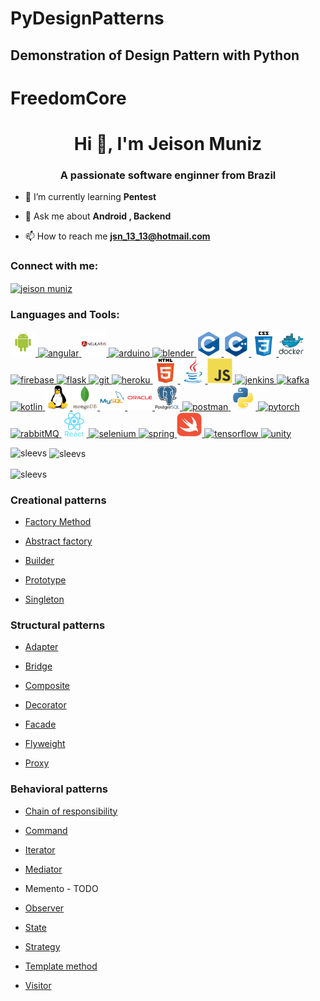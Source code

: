 # PyDesignPatterns

## Demonstration of Design Pattern with Python
# FreedomCore

<h1 align="center">Hi 👋, I'm Jeison Muniz</h1>
<h3 align="center">A passionate software enginner from Brazil</h3>

- 🌱 I’m currently learning **Pentest**

- 💬 Ask me about **Android , Backend**

- 📫 How to reach me **jsn_13_13@hotmail.com**

<h3 align="left">Connect with me:</h3>
<p align="left">
<a href="https://linkedin.com/in/jeison muniz" target="blank"><img align="center" src="https://raw.githubusercontent.com/rahuldkjain/github-profile-readme-generator/master/src/images/icons/Social/linked-in-alt.svg" alt="jeison muniz" height="30" width="40" /></a>
</p>

<h3 align="left">Languages and Tools:</h3>
<p align="left"> <a href="https://developer.android.com" target="_blank" rel="noreferrer"> <img src="https://raw.githubusercontent.com/devicons/devicon/master/icons/android/android-original-wordmark.svg" alt="android" width="40" height="40"/> </a> <a href="https://angular.io" target="_blank" rel="noreferrer"> <img src="https://angular.io/assets/images/logos/angular/angular.svg" alt="angular" width="40" height="40"/> </a> <a href="https://angular.io" target="_blank" rel="noreferrer"> <img src="https://raw.githubusercontent.com/devicons/devicon/master/icons/angularjs/angularjs-original-wordmark.svg" alt="angularjs" width="40" height="40"/> </a> <a href="https://www.arduino.cc/" target="_blank" rel="noreferrer"> <img src="https://cdn.worldvectorlogo.com/logos/arduino-1.svg" alt="arduino" width="40" height="40"/> </a> <a href="https://www.blender.org/" target="_blank" rel="noreferrer"> <img src="https://download.blender.org/branding/community/blender_community_badge_white.svg" alt="blender" width="40" height="40"/> </a> <a href="https://www.cprogramming.com/" target="_blank" rel="noreferrer"> <img src="https://raw.githubusercontent.com/devicons/devicon/master/icons/c/c-original.svg" alt="c" width="40" height="40"/> </a> <a href="https://www.w3schools.com/cpp/" target="_blank" rel="noreferrer"> <img src="https://raw.githubusercontent.com/devicons/devicon/master/icons/cplusplus/cplusplus-original.svg" alt="cplusplus" width="40" height="40"/> </a> <a href="https://www.w3schools.com/css/" target="_blank" rel="noreferrer"> <img src="https://raw.githubusercontent.com/devicons/devicon/master/icons/css3/css3-original-wordmark.svg" alt="css3" width="40" height="40"/> </a> <a href="https://www.docker.com/" target="_blank" rel="noreferrer"> <img src="https://raw.githubusercontent.com/devicons/devicon/master/icons/docker/docker-original-wordmark.svg" alt="docker" width="40" height="40"/> </a> <a href="https://firebase.google.com/" target="_blank" rel="noreferrer"> <img src="https://www.vectorlogo.zone/logos/firebase/firebase-icon.svg" alt="firebase" width="40" height="40"/> </a> <a href="https://flask.palletsprojects.com/" target="_blank" rel="noreferrer"> <img src="https://www.vectorlogo.zone/logos/pocoo_flask/pocoo_flask-icon.svg" alt="flask" width="40" height="40"/> </a> <a href="https://git-scm.com/" target="_blank" rel="noreferrer"> <img src="https://www.vectorlogo.zone/logos/git-scm/git-scm-icon.svg" alt="git" width="40" height="40"/> </a> <a href="https://heroku.com" target="_blank" rel="noreferrer"> <img src="https://www.vectorlogo.zone/logos/heroku/heroku-icon.svg" alt="heroku" width="40" height="40"/> </a> <a href="https://www.w3.org/html/" target="_blank" rel="noreferrer"> <img src="https://raw.githubusercontent.com/devicons/devicon/master/icons/html5/html5-original-wordmark.svg" alt="html5" width="40" height="40"/> </a> <a href="https://www.java.com" target="_blank" rel="noreferrer"> <img src="https://raw.githubusercontent.com/devicons/devicon/master/icons/java/java-original.svg" alt="java" width="40" height="40"/> </a> <a href="https://developer.mozilla.org/en-US/docs/Web/JavaScript" target="_blank" rel="noreferrer"> <img src="https://raw.githubusercontent.com/devicons/devicon/master/icons/javascript/javascript-original.svg" alt="javascript" width="40" height="40"/> </a> <a href="https://www.jenkins.io" target="_blank" rel="noreferrer"> <img src="https://www.vectorlogo.zone/logos/jenkins/jenkins-icon.svg" alt="jenkins" width="40" height="40"/> </a> <a href="https://kafka.apache.org/" target="_blank" rel="noreferrer"> <img src="https://www.vectorlogo.zone/logos/apache_kafka/apache_kafka-icon.svg" alt="kafka" width="40" height="40"/> </a> <a href="https://kotlinlang.org" target="_blank" rel="noreferrer"> <img src="https://www.vectorlogo.zone/logos/kotlinlang/kotlinlang-icon.svg" alt="kotlin" width="40" height="40"/> </a> <a href="https://www.linux.org/" target="_blank" rel="noreferrer"> <img src="https://raw.githubusercontent.com/devicons/devicon/master/icons/linux/linux-original.svg" alt="linux" width="40" height="40"/> </a> <a href="https://www.mongodb.com/" target="_blank" rel="noreferrer"> <img src="https://raw.githubusercontent.com/devicons/devicon/master/icons/mongodb/mongodb-original-wordmark.svg" alt="mongodb" width="40" height="40"/> </a> <a href="https://www.mysql.com/" target="_blank" rel="noreferrer"> <img src="https://raw.githubusercontent.com/devicons/devicon/master/icons/mysql/mysql-original-wordmark.svg" alt="mysql" width="40" height="40"/> </a> <a href="https://www.oracle.com/" target="_blank" rel="noreferrer"> <img src="https://raw.githubusercontent.com/devicons/devicon/master/icons/oracle/oracle-original.svg" alt="oracle" width="40" height="40"/> </a> <a href="https://www.postgresql.org" target="_blank" rel="noreferrer"> <img src="https://raw.githubusercontent.com/devicons/devicon/master/icons/postgresql/postgresql-original-wordmark.svg" alt="postgresql" width="40" height="40"/> </a> <a href="https://postman.com" target="_blank" rel="noreferrer"> <img src="https://www.vectorlogo.zone/logos/getpostman/getpostman-icon.svg" alt="postman" width="40" height="40"/> </a> <a href="https://www.python.org" target="_blank" rel="noreferrer"> <img src="https://raw.githubusercontent.com/devicons/devicon/master/icons/python/python-original.svg" alt="python" width="40" height="40"/> </a> <a href="https://pytorch.org/" target="_blank" rel="noreferrer"> <img src="https://www.vectorlogo.zone/logos/pytorch/pytorch-icon.svg" alt="pytorch" width="40" height="40"/> </a> <a href="https://www.rabbitmq.com" target="_blank" rel="noreferrer"> <img src="https://www.vectorlogo.zone/logos/rabbitmq/rabbitmq-icon.svg" alt="rabbitMQ" width="40" height="40"/> </a> <a href="https://reactjs.org/" target="_blank" rel="noreferrer"> <img src="https://raw.githubusercontent.com/devicons/devicon/master/icons/react/react-original-wordmark.svg" alt="react" width="40" height="40"/> </a> <a href="https://www.selenium.dev" target="_blank" rel="noreferrer"> <img src="https://raw.githubusercontent.com/detain/svg-logos/780f25886640cef088af994181646db2f6b1a3f8/svg/selenium-logo.svg" alt="selenium" width="40" height="40"/> </a> <a href="https://spring.io/" target="_blank" rel="noreferrer"> <img src="https://www.vectorlogo.zone/logos/springio/springio-icon.svg" alt="spring" width="40" height="40"/> </a> <a href="https://developer.apple.com/swift/" target="_blank" rel="noreferrer"> <img src="https://raw.githubusercontent.com/devicons/devicon/master/icons/swift/swift-original.svg" alt="swift" width="40" height="40"/> </a> <a href="https://www.tensorflow.org" target="_blank" rel="noreferrer"> <img src="https://www.vectorlogo.zone/logos/tensorflow/tensorflow-icon.svg" alt="tensorflow" width="40" height="40"/> </a> <a href="https://unity.com/" target="_blank" rel="noreferrer"> <img src="https://www.vectorlogo.zone/logos/unity3d/unity3d-icon.svg" alt="unity" width="40" height="40"/> </a> </p>

<p><img align="left" src="https://github-readme-stats.vercel.app/api/top-langs?username=sleevs&show_icons=true&locale=en&layout=compact" alt="sleevs" /></p>

<p>&nbsp;<img align="center" src="https://github-readme-stats.vercel.app/api?username=sleevs&show_icons=true&locale=en" alt="sleevs" /></p>

<p><img align="center" src="https://github-readme-streak-stats.herokuapp.com/?user=sleevs&" alt="sleevs" /></p>



### Creational patterns

  -  [Factory Method](https://github.com/sleevs/PyDesignPatterns/blob/master/creational/factory_method.py)
  
  -  [Abstract factory](https://github.com/sleevs/PyDesignPatterns/blob/master/creational/abstract_factory_.py)  
 
  -  [Builder](https://github.com/sleevs/PyDesignPatterns/blob/master/creational/builder.py) 
  
  -  [Prototype](https://github.com/sleevs/PyDesignPatterns/blob/master/creational/prototype.py)  
  
  -  [Singleton](https://github.com/sleevs/PyDesignPatterns/blob/master/creational/singleton.py) 

### Structural patterns

  -  [Adapter](https://github.com/sleevs/PyDesignPatterns/blob/master/structural/adapter.py)
  
  -  [Bridge](https://github.com/sleevs/PyDesignPatterns/blob/master/structural/bridge.py)  
  
  -  [Composite](https://github.com/sleevs/PyDesignPatterns/blob/master/structural/composite.py)  
  
  -  [Decorator](https://github.com/sleevs/PyDesignPatterns/blob/master/structural/decorator.py)
  
  -  [Facade](https://github.com/sleevs/PyDesignPatterns/blob/master/structural/facade_.py) 
  
  -  [Flyweight](https://github.com/sleevs/PyDesignPatterns/blob/master/structural/flyweight.py)  
  
  -  [Proxy](https://github.com/sleevs/PyDesignPatterns/blob/master/structural/proxy.py)

### Behavioral patterns

  -  [Chain of responsibility](https://github.com/sleevs/PyDesignPatterns/blob/master/behavioral/chain_of_responsability.py)
  
  -  [Command](https://github.com/sleevs/PyDesignPatterns/blob/master/behavioral/command_pattern.py)
  
  -  [Iterator](https://github.com/sleevs/PyDesignPatterns/blob/master/behavioral/iterator.py)
  
  -  [Mediator](https://github.com/sleevs/PyDesignPatterns/blob/master/behavioral/mediator.py)
  
  -  Memento - TODO
  
  -  [Observer](https://github.com/sleevs/PyDesignPatterns/blob/master/behavioral/observer_.py) 
  
  -  [State](https://github.com/sleevs/PyDesignPatterns/blob/master/behavioral/state_pattern.py)  
  
  -  [Strategy](https://github.com/sleevs/PyDesignPatterns/blob/master/behavioral/strategy_pattern.py) 
  
  -  [Template method](https://github.com/sleevs/PyDesignPatterns/blob/master/behavioral/template_method.py)
  
  -  [Visitor](https://github.com/sleevs/PyDesignPatterns/blob/master/behavioral/visitor_pattern.py) 

